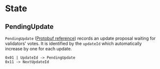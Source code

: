 <!--
order: 1
-->

# State

## PendingUpdate

`PendingUpdate` ([Protobuf reference](https://github.com/celer-network/sgn-v2/blob/f9f76fb10d/proto/sgn/sync/v1/sync.proto#L20-L42)) records an update proposal waiting for validators' votes. It is identified by the `updateId` which automatically increase by one for each update.
```
0x01 | UpdateId -> PendingUpdate
0x11 -> NextUpdateId
```